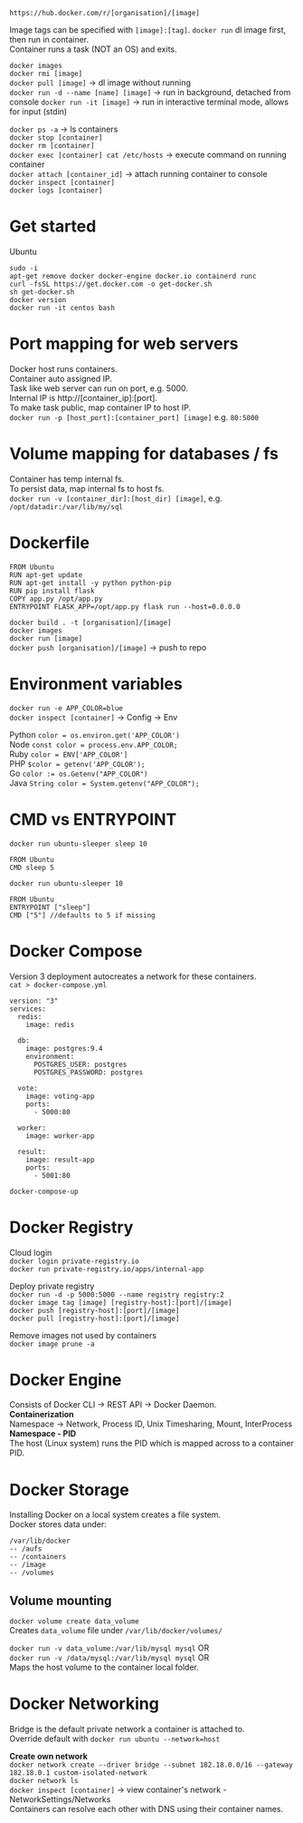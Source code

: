 `https://hub.docker.com/r/[organisation]/[image]`

Image tags can be specified with `[image]:[tag]`.
`docker run` dl image first, then run in container.  
Container runs a task (NOT an OS) and exits.

`docker images`  
`docker rmi [image]`  
`docker pull [image]` -> dl image without running  
`docker run -d --name [name] [image]` -> run in background, detached from console 
`docker run -it [image]` -> run in interactive terminal mode, allows for input (stdin)  

`docker ps -a` -> ls containers  
`docker stop [container]`  
`docker rm [container]`  
`docker exec [container] cat /etc/hosts` -> execute command on running container  
`docker attach [container_id]` -> attach running container to console  
`docker inspect [container]`  
`docker logs [container]`  

# Get started
Ubuntu
```
sudo -i
apt-get remove docker docker-engine docker.io containerd runc
curl -fsSL https://get.docker.com -o get-docker.sh
sh get-docker.sh
docker version
docker run -it centos bash
```

# Port mapping for web servers
Docker host runs containers.  
Container auto assigned IP.  
Task like web server can run on port, e.g. 5000.  
Internal IP is http://[container_ip]:[port].  
To make task public, map container IP to host IP.  
`docker run -p [host_port]:[container_port] [image]` e.g. `80:5000`  

# Volume mapping for databases / fs
Container has temp internal fs.  
To persist data, map internal fs to host fs.  
`docker run -v [container_dir]:[host_dir] [image]`, e.g. `/opt/datadir:/var/lib/my/sql`  

# Dockerfile
```
FROM Ubuntu
RUN apt-get update
RUN apt-get install -y python python-pip
RUN pip install flask
COPY app.py /opt/app.py
ENTRYPOINT FLASK_APP=/opt/app.py flask run --host=0.0.0.0
```

`docker build . -t [organisation]/[image]`  
`docker images`  
`docker run [image]`  
`docker push [organisation]/[image]`  -> push to repo  

# Environment variables
`docker run -e APP_COLOR=blue`  
`docker inspect [container]` -> Config -> Env  

Python `color = os.environ.get('APP_COLOR')`  
Node `const color = process.env.APP_COLOR;`  
Ruby `color = ENV['APP_COLOR']`  
PHP `$color = getenv('APP_COLOR');`  
Go `color := os.Getenv("APP_COLOR")`  
Java `String color = System.getenv("APP_COLOR");`  

# CMD vs ENTRYPOINT
`docker run ubuntu-sleeper sleep 10`
```
FROM Ubuntu
CMD sleep 5
```
`docker run ubuntu-sleeper 10`
```
FROM Ubuntu
ENTRYPOINT ["sleep"]
CMD ["5"] //defaults to 5 if missing
```

# Docker Compose
Version 3 deployment autocreates a network for these containers.  
`cat > docker-compose.yml`
```
version: "3"
services:
  redis:
    image: redis
  
  db:
    image: postgres:9.4
    environment:
      POSTGRES_USER: postgres
      POSTGRES_PASSWORD: postgres
  
  vote:
    image: voting-app
    ports:
      - 5000:80
  
  worker:
    image: worker-app
  
  result:
    image: result-app
    ports:
      - 5001:80
```

`docker-compose-up`

# Docker Registry
Cloud login  
`docker login private-registry.io`  
`docker run private-registry.io/apps/internal-app`  

Deploy private registry  
`docker run -d -p 5000:5000 --name registry registry:2`  
`docker image tag [image] [registry-host]:[port]/[image]`  
`docker push [registry-host]:[port]/[image]`  
`docker pull [registry-host]:[port]/[image]`  

Remove images not used by containers  
`docker image prune -a`  

# Docker Engine
Consists of Docker CLI -> REST API -> Docker Daemon.  
**Containerization**  
Namespace -> Network, Process ID, Unix Timesharing, Mount, InterProcess  
**Namespace - PID**  
The host (Linux system) runs the PID which is mapped across to a container PID.

# Docker Storage
Installing Docker on a local system creates a file system.  
Docker stores data under:  
```
/var/lib/docker
-- /aufs
-- /containers
-- /image
-- /volumes
```

## Volume mounting
`docker volume create data_volume`  
Creates `data_volume` file under `/var/lib/docker/volumes/`  

`docker run -v data_volume:/var/lib/mysql mysql`  OR  
`docker run -v /data/mysql:/var/lib/mysql mysql`  OR  
Maps the host volume to the container local folder.  

# Docker Networking
Bridge is the default private network a container is attached to.  
Override default with `docker run ubuntu --network=host`  

**Create own network**  
`docker network create --driver bridge --subnet 182.18.0.0/16 --gateway 182.18.0.1 custom-isolated-network`  
`docker network ls`  
`docker inspect [container]` -> view container's network - NetworkSettings/Networks  
Containers can resolve each other with DNS using their container names.  
